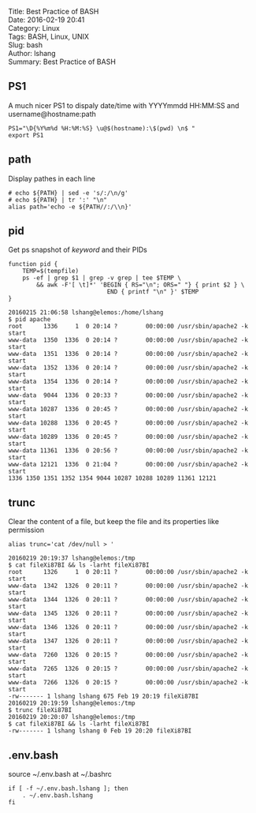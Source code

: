 Title: Best Practice of BASH  
Date: 2016-02-19 20:41  
Category: Linux  
Tags: BASH, Linux, UNIX  
Slug: bash  
Author: lshang  
Summary: Best Practice of BASH  

## PS1
A much nicer PS1 to dispaly date/time with YYYYmmdd HH:MM:SS and username@hostname:path
```Shell
PS1="\D{%Y%m%d %H:%M:%S} \u@$(hostname):\$(pwd) \n$ "
export PS1
```

## path
Display pathes in each line
```Shell
# echo ${PATH} | sed -e 's/:/\n/g'
# echo ${PATH} | tr ':' "\n"
alias path='echo -e ${PATH//:/\\n}'
```
## pid
Get ps snapshot of *keyword* and their PIDs
```Shell
function pid {
    TEMP=$(tempfile)
    ps -ef | grep $1 | grep -v grep | tee $TEMP \
        && awk -F'[ \t]*' 'BEGIN { RS="\n"; ORS=" "} { print $2 } \ 
                            END { printf "\n" }' $TEMP 
}
```
```Text
20160215 21:06:58 lshang@elemos:/home/lshang 
$ pid apache
root      1336     1  0 20:14 ?        00:00:00 /usr/sbin/apache2 -k start
www-data  1350  1336  0 20:14 ?        00:00:00 /usr/sbin/apache2 -k start
www-data  1351  1336  0 20:14 ?        00:00:00 /usr/sbin/apache2 -k start
www-data  1352  1336  0 20:14 ?        00:00:00 /usr/sbin/apache2 -k start
www-data  1354  1336  0 20:14 ?        00:00:00 /usr/sbin/apache2 -k start
www-data  9044  1336  0 20:33 ?        00:00:00 /usr/sbin/apache2 -k start
www-data 10287  1336  0 20:45 ?        00:00:00 /usr/sbin/apache2 -k start
www-data 10288  1336  0 20:45 ?        00:00:00 /usr/sbin/apache2 -k start
www-data 10289  1336  0 20:45 ?        00:00:00 /usr/sbin/apache2 -k start
www-data 11361  1336  0 20:56 ?        00:00:00 /usr/sbin/apache2 -k start
www-data 12121  1336  0 21:04 ?        00:00:00 /usr/sbin/apache2 -k start
1336 1350 1351 1352 1354 9044 10287 10288 10289 11361 12121 
```

## trunc  
Clear the content of a file, but keep the file and its properties like
permission  
```Shell
alias trunc='cat /dev/null > '
```
```Text
20160219 20:19:37 lshang@elemos:/tmp 
$ cat fileXi87BI && ls -larht fileXi87BI 
root      1326     1  0 20:11 ?        00:00:00 /usr/sbin/apache2 -k start
www-data  1342  1326  0 20:11 ?        00:00:00 /usr/sbin/apache2 -k start
www-data  1344  1326  0 20:11 ?        00:00:00 /usr/sbin/apache2 -k start
www-data  1345  1326  0 20:11 ?        00:00:00 /usr/sbin/apache2 -k start
www-data  1346  1326  0 20:11 ?        00:00:00 /usr/sbin/apache2 -k start
www-data  1347  1326  0 20:11 ?        00:00:00 /usr/sbin/apache2 -k start
www-data  7260  1326  0 20:15 ?        00:00:00 /usr/sbin/apache2 -k start
www-data  7265  1326  0 20:15 ?        00:00:00 /usr/sbin/apache2 -k start
www-data  7266  1326  0 20:15 ?        00:00:00 /usr/sbin/apache2 -k start
-rw------- 1 lshang lshang 675 Feb 19 20:19 fileXi87BI
20160219 20:19:59 lshang@elemos:/tmp 
$ trunc fileXi87BI 
20160219 20:20:07 lshang@elemos:/tmp 
$ cat fileXi87BI && ls -larht fileXi87BI 
-rw------- 1 lshang lshang 0 Feb 19 20:20 fileXi87BI
```

## .env.bash
source ~/.env.bash at ~/.bashrc
```Shell
if [ -f ~/.env.bash.lshang ]; then
    . ~/.env.bash.lshang
fi
```

